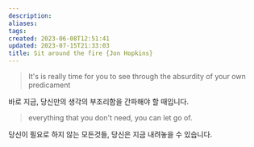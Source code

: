 ```yaml
---
description:
aliases: 
tags: 
created: 2023-06-08T12:51:41
updated: 2023-07-15T21:33:03
title: Sit around the fire {Jon Hopkins}
---
```


> It's is really time for you to see through the absurdity of your own predicament

바로 지금, 당신만의 생각의 부조리함을 간파해야 할 때입니다.

> everything that you don't need, you can let go of.

당신이 필요로 하지 않는 모든것들, 당신은 지금 내려놓을 수 있습니다.

